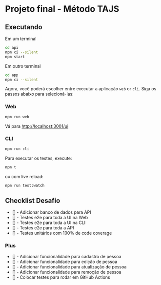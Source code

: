 # Projeto final - Método TAJS

## Executando

Em um terminal
```sh
cd api
npm ci --silent
npm start
```
Em outro terminal

```sh
cd app
npm ci --silent
```

Agora, você poderá escolher entre executar a aplicação  `web` or `cli`. Siga os passos abaixo para selecioná-las:

### Web
```sh
npm run web
```
Vá para [http://localhost:3001/ui](http://localhost:3001/ui)

### CLI
```sh
npm run cli
```

Para executar os testes, execute:

```sh
npm t
```

ou com live reload:

```sh
npm run test:watch
```

## Checklist Desafio

- [] - Adicionar banco de dados para API
- [] - Testes e2e para toda a UI na Web
- [] - Testes e2e para toda a UI na CLI
- [] - Testes e2e para toda a API
- [] - Testes unitários com 100% de code coverage

### Plus

- [] - Adicionar funcionalidade para cadastro de pessoa
- [] - Adicionar funcionalidade para edição de pessoa
- [] - Adicionar funcionalidade para atualização de pessoa
- [] - Adicionar funcionalidade para remoção de pessoa
- [] - Colocar testes para rodar em GitHub Actions
